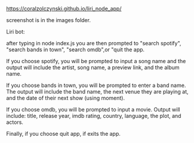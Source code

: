 https://coralzolczynski.github.io/liri_node_app/

screenshot is in the images folder. 


Liri bot:

after typing in node index.js you are then prompted to "search spotify", "search bands in town", "search omdb",or "quit the app. 

If you choose spotify, you will be prompted to input a song name and the output will include the artist, song name, a preview link, and the album name. 

If you choose bands in town, you will be prompted to enter a band name. The output will include the band name, the next venue they are playing at, and the date of their next show (using moment).

If you choose omdb, you will be prompted to input a movie. Output will include: title, release year, imdb rating, country, language, the plot, and actors. 

Finally, if you choose quit app, if exits the app.